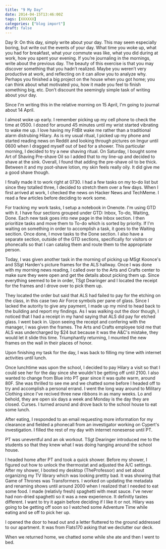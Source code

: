 ```yaml
---
title: "9 My Day"
date: 2014-04-15T13:46:00Z
tags: [XXXXXX]
categories: ["blog import"]
draft: false
---
```

 
Day 9: On this day, simply write about your day. This may seem especially
boring, but write out the events of your day. What time you woke up, what you
had for breakfast, what your commute was like, what you did during at work, how
you spent your evening. If you’re journaling in the mornings, write about the
previous day. The beauty of this exercise is that you may discover something
that you hadn’t realized. Maybe you weren’t very productive at work, and
reflecting on it can allow you to analyze why. Perhaps you finished a big
project on the house when you got home; you can think about what motivated you,
how it made you feel to finish something big, etc. Don’t discount the seemingly
simple task of writing about your day.

Since I'm writing this in the relative morning on 15 April, I'm going to journal
about 14 April.

I almost woke up early. I remember picking up my cell phone to check the time at
0500. I dozed for around 45 minutes until my wrist started vibrating to wake me
up. I love having my FitBit wake me rather than a traditional alarm distrubing
Hilary. As is my usual ritual, I picked up my phone and started reading news on
Reddit and looking through pictures on Imgur until 0600 when I dragged myself
out of bed for a shower. This particular morning, I decided to try a new shaving
ritual. On Saturday, I bought some Art of Shaving Pre-shave Oil so I added that
to my line-up and decided to shave at the sink. Overall, I found that adding the
pre-shave oil to be thick. Between it and my psot-shave lotion, my skin feels
really oily. It did give me a good shave though.

I finally made it to work right at 0730. I had a few tasks on my to-do list but
since they totalled three, I decided to stretch them over a few days. When I
first arrived at work, I checked the news on Hacker News and TechMeme. I read a
few articles before deciding to work some.

For tracking my work tasks, I setup a notebook in Onenote. I'm using GTD with
it. I have four sections grouped under GTD: Inbox, To-do, Waiting, Done. Each
new task goes into new page in the Inbox section. I then prioritize tasks and
move them to To-do which is sorted by priority. If I'm waiting on something in
order to accomplish a task, it goes to the Waiting secition. Once done, I move
tasks to the Done section. I also have a separate section, outside of the GTD
sections, specifically for visitors or phonecalls so that I can catalog them and
route them to the appropriate person.

Today, I was given another task in the morning of picking up MSgt Koonce's and
SSgt Harden's picture frames for the ALS hallway. Once I was done with my
morning news reading, I called over to the Arts and Crafts center to make sure
they were open and get the details about picking them up. Since everything
seemed to be in order, TSgt Dearinger and I located the receipt for the frames
and I drove over to pick them up.

They located the order but said that ALS had failed to pay for the etching on
the class, in this case two Air Force symbols per pane of glass. Since I lacked
the autority to give any payment, I made up my mind to head back to the building
and report my findings. As I was walking out the door though, I noticed that I
had a receipt in my hand saying that ALS did pay for etched glass. I went back
in. Upon seeing the receipt and confering with the manager, I was given the
frames. The Arts and Crafts employee told me that ALS was undercharged by $24
but because it was the A&C's mistake, they would let it slide this time.
Triumphantly returning, I mounted the new frames on the wall in their places of
honor.

Upon finishing my task for the day, I was back to filling my time with internet
activities until lunch.

Once lunchtime was upon the school, I decided to pay Hilary a visit so that I
could see her for the day since she wouldn't be getting off until 2100. I also
wanted to change from Blue into PT gear since it was quite warm, around 80F. She
was thrilled to see me and we chatted some before I headed off to try and
accomplish a personal errand. I went the long way around to Military Clothing
since I've recived three new ribbons in as many weeks. Lo and behold, they are
open six days a week and Monday is the day they are closed. Curses. I turned
around and drove back to the school house to eat some lunch.

After eating, I responded to an email requesting more information for my
clearance and fielded a phonecall from an investigator working on Cypert's
investigation. I filled the rest of my day with internet nonesense until PT.

PT was uneventful and an ok workout. TSgt Dearinger introduced me to the
students so that they knew what I was doing hanging around the school house.

I headed home after PT and took a quick shower. Before my shower, I figured out
how to unlock the thermostat and adjusted the A/C settings. After my shower, I
booted my desktop (TheProfessor) and set about organizing my TV library which
was looking prettty bad. It was showing that Game of Thrones was Transformers. I
worked on updating the metadata and renaming shows until around 2000 when I
realized that I needed to eat some food. I made (relativly fresh) spaghetti with
meat sauce. I've never had non-dried spaghetti so it was a new experience. It
definitly tastes different. I want to try it again before deciding if I like it
or not. Hilary was going to be getting off soon so I watched some Adventure Time
while eating and se off to pick
her up.

I opened the door to head out and a letter fluttered to the ground addressed to
our apartment. It was from Flats170 asking that we declutter our deck.

When we returned home, we chatted some while she ate and then I went to bed.
